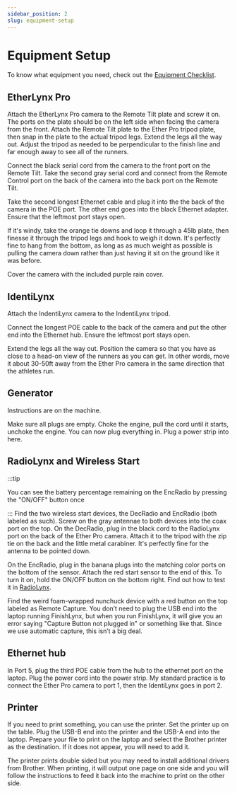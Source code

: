 ```yaml
---
sidebar_position: 2
slug: equipment-setup
---
```

# Equipment Setup

To know what equipment you need, check out the [Equipment Checklist](../equipment-checklist/).
## EtherLynx Pro
Attach the EtherLynx Pro camera to the Remote Tilt plate and screw it on. The ports on the plate should be on the left side when facing the camera from the front. Attach the Remote Tilt plate to the Ether Pro tripod plate, then snap in the plate to the actual tripod legs. Extend the legs all the way out. Adjust the tripod as needed to be perpendicular to the finish line and far enough away to see all of the runners.

Connect the black serial cord from the camera to the front port on the Remote Tilt. Take the second gray serial cord and connect from the Remote Control port on the back of the camera into the back port on the Remote Tilt.

Take the second longest Ethernet cable and plug it into the the back of the camera in the POE port. The other end goes into the black Ethernet adapter. Ensure that the leftmost port stays open.

If it's windy, take the orange tie downs and loop it through a 45lb plate, then finesse it through the tripod legs and hook to weigh it down. It's perfectly fine to hang from the bottom, as long as as much weight as possible is pulling the camera down rather than just having it sit on the ground like it was before.

Cover the camera with the included purple rain cover.
## IdentiLynx
Attach the IndentiLynx camera to the IndentiLynx tripod.

Connect the longest POE cable to the back of the camera and put the other end into the Ethernet hub. Ensure the leftmost port stays open.

Extend the legs all the way out. Position the camera so that you have as close to a head-on view of the runners as you can get. In other words, move it about 30-50ft away from the Ether Pro camera in the same direction that the athletes run.
## Generator
Instructions are on the machine.

Make sure all plugs are empty. Choke the engine, pull the cord until it starts, unchoke the engine. You can now plug everything in. Plug a power strip into here.
## RadioLynx and Wireless Start
:::tip

You can see the battery percentage remaining on the EncRadio by pressing the "ON/OFF" button once

:::
Find the two wireless start devices, the DecRadio and EncRadio (both labeled as such). Screw on the gray antennae to both devices into the coax port on the top.  On the DecRadio, plug in the black cord to the RadioLynx port on the back of the Ether Pro camera. Attach it to the tripod with the zip tie on the back and the little metal carabiner. It's perfectly fine for the antenna to be pointed down.

On the EncRadio, plug in the banana plugs into the matching color ports on the bottom of the sensor. Attach the red start sensor to the end of this. To turn it on, hold the ON/OFF button on the bottom right. Find out how to test it in [RadioLynx](../software-setup/#radiolynx).

Find the weird foam-wrapped nunchuck device with a red button on the top labeled as Remote Capture. You don’t need to plug the USB end into the laptop running FinishLynx, but when you run FinishLynx, it will give you an error saying "Capture Button not plugged in" or something like that. Since we use automatic capture, this isn’t a big deal.
## Ethernet hub
In Port 5, plug the third POE cable from the hub to the ethernet port on the laptop. Plug the power cord into the power strip. My standard practice is to connect the Ether Pro camera to port 1, then the IdentiLynx goes in port 2.
## Printer
If you need to print something, you can use the printer. Set the printer up on the table. Plug the USB-B end into the printer and the USB-A end into the laptop. Prepare your file to print on the laptop and select the Brother printer as the destination. If it does not appear, you will need to add it.

The printer prints double sided but you may need to install additional drivers from Brother. When printing, it will output one page on one side and you will follow the instructions to feed it back into the machine to print on the other side.
